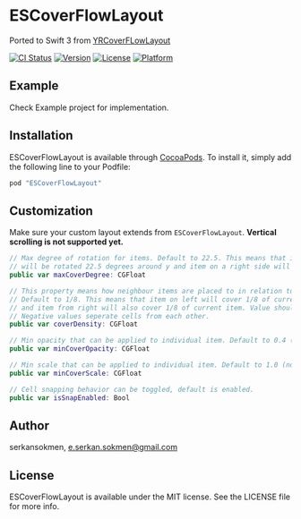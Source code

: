 # ESCoverFlowLayout
Ported to Swift 3 from [YRCoverFLowLayout][yrcfl]

[![CI Status](http://img.shields.io/travis/serkansokmen/ESCoverFlowLayout.svg?style=flat)](https://travis-ci.org/serkansokmen/ESCoverFlowLayout)
[![Version](https://img.shields.io/cocoapods/v/ESCoverFlowLayout.svg?style=flat)](http://cocoapods.org/pods/ESCoverFlowLayout)
[![License](https://img.shields.io/cocoapods/l/ESCoverFlowLayout.svg?style=flat)](http://cocoapods.org/pods/ESCoverFlowLayout)
[![Platform](https://img.shields.io/cocoapods/p/ESCoverFlowLayout.svg?style=flat)](http://cocoapods.org/pods/ESCoverFlowLayout)

## Example

Check Example project for implementation.

## Installation

ESCoverFlowLayout is available through [CocoaPods](http://cocoapods.org). To install
it, simply add the following line to your Podfile:

```ruby
pod "ESCoverFlowLayout"
```

## Customization

Make sure your custom layout extends from `ESCoverFlowLayout`.
**Vertical scrolling is not supported yet.**

```swift
// Max degree of rotation for items. Default to 22.5. This means that item on a left side of screen
// will be rotated 22.5 degrees around y and item on a right side will be rotated -22.5 degrees around y.
public var maxCoverDegree: CGFloat

// This property means how neighbour items are placed to in relation to currently displayed item.
// Default to 1/8. This means that item on left will cover 1/8 of current displayed item
// and item from right will also cover 1/8 of current item. Value should be in 0..1 range.
// Negative values seperate cells from each other.
public var coverDensity: CGFloat

// Min opacity that can be applied to individual item. Default to 0.4 (alpha 40%).
public var minCoverOpacity: CGFloat

// Min scale that can be applied to individual item. Default to 1.0 (no scale).
public var minCoverScale: CGFloat

// Cell snapping behavior can be toggled, default is enabled.
public var isSnapEnabled: Bool
```

## Author

serkansokmen, e.serkan.sokmen@gmail.com

## License

ESCoverFlowLayout is available under the MIT license. See the LICENSE file for more info.



[yrcfl]: <https://github.com/solomidSF/YRCoverFlowLayout/>
